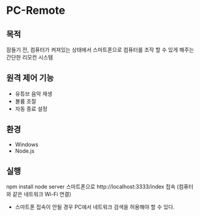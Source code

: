 # PC-Remote

## 목적
잠들기 전, 컴퓨터가 켜져있는 상태에서 스마트폰으로 컴퓨터를 조작 할 수 있게 해주는 간단한 리모컨 시스템

## 원격 제어 기능
- 유튜브 음악 재생
- 볼륨 조절
- 자동 종료 설정

## 환경
- Windows
- Node.js

## 실행
npm install
node server
스마트폰으로 http://localhost:3333/index 접속 (컴퓨터와 같은 네트워크 Wi-Fi 연결)
- 스마트폰 접속이 안될 경우 PC에서 네트워크 검색을 허용해야 할 수 있다.